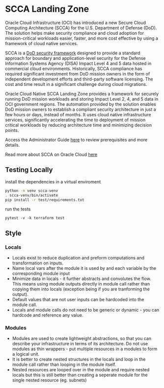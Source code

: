 # SCCA Landing Zone

Oracle Cloud Infrastructure (OCI) has introduced a new Secure Cloud Computing Architecture (SCCA) for the U.S. Department of Defense (DoD). The solution helps make security compliance and cloud adoption for mission-critical workloads easier, faster, and more cost effective by using a framework of cloud native services.

SCCA is a [DoD security framework](https://www.disa.mil/-/media/Files/DISA/Fact-Sheets/071822-D-LLNNN-1001-Secure-Cloud-Computing-Architecture.ashx) designed to provide a standard approach for boundary and application-level security for the Defense Information Systems Agency (DISA) Impact Level 4 and 5 data hosted in commercial cloud environments. Historically, SCCA compliance has required significant investment from DoD mission owners in the form of independent development efforts and third-party software licensing. The cost and time result in a significant challenge during cloud migrations.

Oracle Cloud Native SCCA Landing Zone provides a framework for securely running DoD mission workloads and storing Impact Level 2, 4, and 5 data in OCI government regions. The automation provided by the solution enables DoD mission owners to establish a compliant security architecture in just a few hours or days, instead of months. It uses cloud native infrastructure services, significantly accelerating the time to deployment of mission critical workloads by reducing architecture time and minimizing decision points.

Access the Administrator Guide [here](https://www.oracle.com/a/ocom/docs/industries/public-sector/oci-scca-architecture-guide.pdf) to review prerequisites and more details.

Read more about SCCA on Oracle Cloud [here](https://www.oracle.com/government/federal/dod-scca/)

## Testing Locally
install the dependencies in a virtual enviroment
```bash
python -m venv scca-venv
. scca-venv/bin/activate
pip install -r test/requirements.txt
```

run the tests
```
pytest -v -k terraform test
```


## Style

### Locals
* Locals exist to reduce duplication and preform computations and transformation on inputs. 
* Name local vars after the module it is used by and each variable by the corresponding module input 
* Minimize data in locals - it further abstracts and convolutes the flow. This means using module outputs directly in module call rather than copying them into locals (exception being if you are tranforming the output).
* Default values that are not user inputs can be hardcoded into the module call.
* Locals and module calls do not need to be generic or dynamic - you can hardcode and reference any value.

### Modules
- Modules are used to create lightweight abstractions, so that you can describe your infrastructure in terms of its architecture. Do not use modules as thin wrappers - put multiple resources in a modules to form a logical unit.
- It is better to create nested structures in the locals and loop in the module call rather than looping in the module itself.
- Nested resources are looped over in the module and require nested locals but this is still better than creating a seperate module for the single nested resource (eg. subnets)

